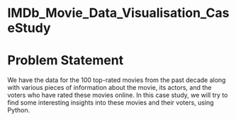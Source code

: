 # IMDb_Movie_Data_Visualisation_CaseStudy

# Problem Statement
We have the data for the 100 top-rated movies from the past decade along with various pieces of information about the movie, its actors, 
and the voters who have rated these movies online. In this case study, we will try to find some interesting insights into these movies 
and their voters, using Python.
